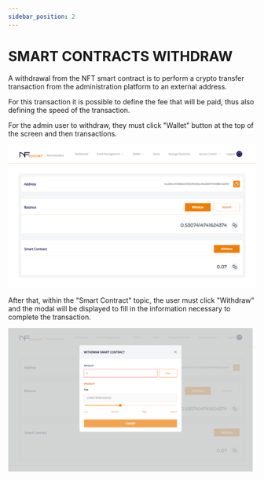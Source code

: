 ```yaml
---
sidebar_position: 2
---
```


# SMART CONTRACTS WITHDRAW

A withdrawal from the NFT smart contract is to perform a crypto transfer transaction from the administration platform to an external address.

For this transaction it is possible to define the fee that will be paid, thus also defining the speed of the transaction.

For the admin user to withdraw, they must click "Wallet" button at the top of the screen and then transactions.

![1](/img/novatelasmart.png)

After that, within the "Smart Contract" topic, the user must click "Withdraw" and the modal will be displayed to fill in the information necessary to complete the transaction.

![1](/img/saque.png)
